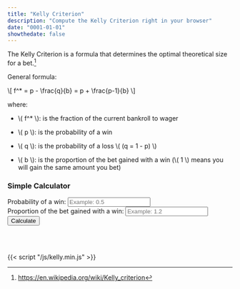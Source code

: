 ```yaml
---
title: "Kelly Criterion"
description: "Compute the Kelly Criterion right in your browser"
date: "0001-01-01"
showthedate: false
---
```


The Kelly Criterion is a formula that determines the optimal theoretical size for a bet.[^1]

General formula:
<p>
    \[
        f^* = p - \frac{q}{b} = p + \frac{p-1}{b}
    \]
</p>
where:

* <p>\( f^* \): is the fraction of the current bankroll to wager</p>
* <p>\( p \): is the probability of a win</p>
* <p>\( q \): is the probability of a loss \( (q = 1 - p) \)</p>
* <p>\( b \): is the proportion of the bet gained with a win (\( 1 \) means you will gain the same amount you bet)</p>

<div class="boxed">
<h3>Simple Calculator</h3>
<div style="margin: 10px 0">
    <label>Probability of a win: <input type="text" id="winPercentage" placeholder="Example: 0.5"></label>
    <br>
    <label>Proportion of the bet gained with a win: <input type="text" id="winProportion" placeholder="Example: 1.2"></label>
    <br>
    <button onclick="calculate()">Calculate</button>
</div>
<div style="margin: 10px 0">
<p id="result"><br><br></p>
</div>
</div>

[^1]: https://en.wikipedia.org/wiki/Kelly_criterion

<script src="https://polyfill.io/v3/polyfill.min.js?features=es6"></script>
<script id="MathJax-script" async src="https://cdn.jsdelivr.net/npm/mathjax@3/es5/tex-mml-chtml.js"></script>
{{< script "/js/kelly.min.js" >}}
